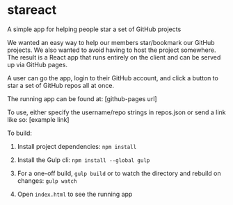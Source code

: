# stareact
A simple app for helping people star a set of GitHub projects

We wanted an easy way to help our members star/bookmark
our GitHub projects. We also wanted to avoid having to
host the project somewhere. The result is a React app
that runs entirely on the client and can be served up via
GitHub pages.

A user can go the app, login to their GitHub account,
and click a button to star a set of GitHub repos all at once.

The running app can be found at: [github-pages url]

To use, either specify the username/repo strings in repos.json
or send a link like so: [example link]

To build:

1. Install project dependencies: `npm install`

2. Install the Gulp cli: `npm install --global gulp`

3. For a one-off build, `gulp build` or to watch
the directory and rebuild on changes: `gulp watch`

4. Open `index.html` to see the running app